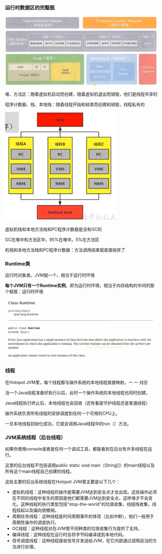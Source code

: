 ### 运行时数据区的完整图

![](images\image-20200705112416101.png)



堆、方法区：随着虚拟机启动而创建，随着虚拟机退出而销毁，他们是线程共享的

程序计数器、栈、本地栈：随着线程开始和结束而创建和销毁，线程私有的

![](images\image-20200705112601211.png)



虚拟机栈和本地方法栈和PC程序计数器是没有GC的

GC在堆中和方法区中，95%在堆中。5%在方法区



机栈和本地方法栈和PC程序计数器：方法调用结束就直接抛弃了





### Runtime类

运行时对象类，JVM就一个，相当于运行时环境

**每个JVM只有一个Runtime实例**。即为运行时环境，相当于内存结构的中间的那个框框：运行时环境

![](images\image-20200705112601212.png)



### 线程

在Hotspot JVM里，每个线程都与操作系统的本地线程直接映射。一 一 对应



当一个Java线程准备好执行以后，此时一个操作系统的本地线程也同时创建。

Java线程执行终止后，本地线程也会回收（还有看是守护线程还是普通线程）



操作系统负责所有线程的安排调度到任何一个可用的CPU上。

一旦本地线程初始化成功，它就会调用Java线程中的run（）方法。



### JVM系统线程（后台线程）

如果你使用console或者是任何一个调试工具，都能看到在后台有许多线程在运行。

这里的后台线程不包括调用public static void main（String[]）的main线程以及所有这个main线程自己创建的线程。

这些主要的后台系统线程在Hotspot JVM里主要是以下几个：

- 虚拟机线程：这种线程的操作是需要JVM达到安全点才会出现。这些操作必须在不同的线程中发生的原因是他们都需要JVM达到安全点，这样堆才不会变化。这种线程的执行类型包括"stop-the-world"的垃圾收集，线程栈收集，线程挂起以及偏向锁撤销。
- 周期任务线程：这种线程是时间周期事件的体现（比如中断），他们一般用于周期性操作的调度执行。
- GC线程：这种线程对在JVM里不同种类的垃圾收集行为提供了支持。
- 编译线程：这种线程在运行时会将字节码编译成到本地代码。
- 信号调度线程：这种线程接收信号并发送给JVM，在它内部通过调用适当的方法进行处理。
